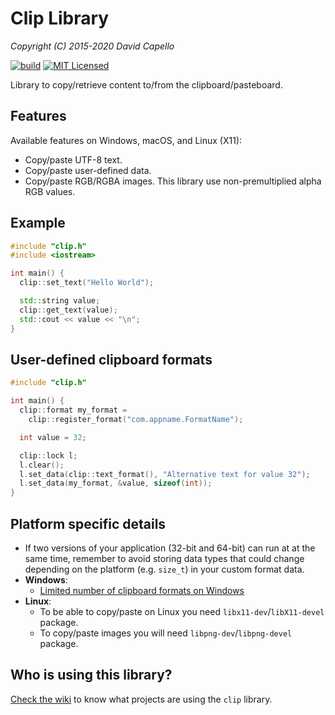 # Clip Library
*Copyright (C) 2015-2020 David Capello*

[![build](https://github.com/dacap/clip/workflows/build/badge.svg)](https://github.com/dacap/clip/actions?query=workflow%3Abuild)
[![MIT Licensed](https://img.shields.io/badge/license-MIT-blue.svg)](LICENSE.txt)

Library to copy/retrieve content to/from the clipboard/pasteboard.

## Features

Available features on Windows, macOS, and Linux (X11):

* Copy/paste UTF-8 text.
* Copy/paste user-defined data.
* Copy/paste RGB/RGBA images. This library use non-premultiplied alpha RGB values.

## Example

```cpp
#include "clip.h"
#include <iostream>

int main() {
  clip::set_text("Hello World");

  std::string value;
  clip::get_text(value);
  std::cout << value << "\n";
}
```

## User-defined clipboard formats

```cpp
#include "clip.h"

int main() {
  clip::format my_format =
    clip::register_format("com.appname.FormatName");

  int value = 32;

  clip::lock l;
  l.clear();
  l.set_data(clip::text_format(), "Alternative text for value 32");
  l.set_data(my_format, &value, sizeof(int));
}
```

## Platform specific details

* If two versions of your application (32-bit and 64-bit) can run at
  at the same time, remember to avoid storing data types that could
  change depending on the platform (e.g. `size_t`) in your custom
  format data.
* **Windows**:
  - [Limited number of clipboard formats on Windows](http://blogs.msdn.com/b/oldnewthing/archive/2015/03/19/10601208.aspx)
* **Linux**:
  - To be able to copy/paste on Linux you need `libx11-dev`/`libX11-devel` package.
  - To copy/paste images you will need `libpng-dev`/`libpng-devel` package.

## Who is using this library?

[Check the wiki](https://github.com/dacap/clip/wiki#who-is-using-clip)
to know what projects are using the `clip` library.
